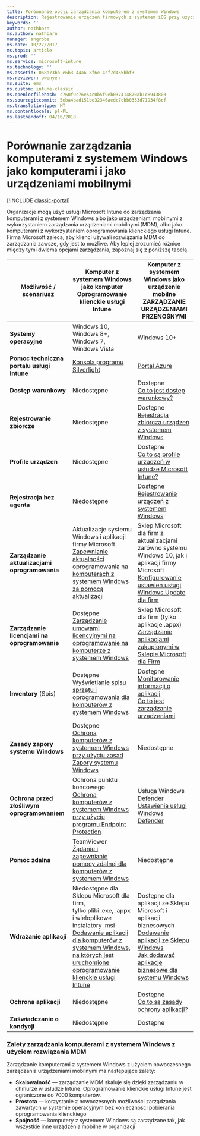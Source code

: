 ```yaml
---
title: Porównanie opcji zarządzania komputerem z systemem Windows
description: Rejestrowanie urządzeń firmowych z systemem iOS przy użyciu programu Apple Device Enrollment Program (DEP) lub narzędzia Apple Configurator
keywords: ''
author: nathbarn
ms.author: nathbarn
manager: angrobe
ms.date: 10/27/2017
ms.topic: article
ms.prod: ''
ms.service: microsoft-intune
ms.technology: ''
ms.assetid: 068a73bb-e6b3-44a6-8f6e-4cf7d455bbf3
ms.reviewer: owenyen
ms.suite: ems
ms.custom: intune-classic
ms.openlocfilehash: c760f9c76e54c0b5f9eb037414870ab1c8943803
ms.sourcegitcommit: 5eba4bad151be32346aedc7cbb0333d71934f8cf
ms.translationtype: HT
ms.contentlocale: pl-PL
ms.lasthandoff: 04/16/2018
---
```

# <a name="compare-managing-windows-pcs-as-computers-or-mobile-devices"></a>Porównanie zarządzania komputerami z systemem Windows jako komputerami i jako urządzeniami mobilnymi

[!INCLUDE [classic-portal](../includes/classic-portal.md)]

Organizacje mogą użyć usługi Microsoft Intune do zarządzania komputerami z systemem Windows albo jako urządzeniami mobilnymi z wykorzystaniem zarządzania urządzeniami mobilnymi (MDM), albo jako komputerami z wykorzystaniem oprogramowania klienckiego usługi Intune.  Firma Microsoft zaleca, aby klienci używali rozwiązania MDM do zarządzania zawsze, gdy jest to możliwe. Aby lepiej zrozumieć różnice między tymi dwiema opcjami zarządzania, zapoznaj się z poniższą tabelą.

|**Możliwość / scenariusz** |**Komputer z systemem Windows jako komputer**<br>Oprogramowanie klienckie usługi Intune | **Komputer z systemem Windows jako urządzenie mobilne**<br>ZARZĄDZANIE URZĄDZENIAMI PRZENOŚNYMI |
|--------------|-------------------------------|-------------------------------|
|**Systemy operacyjne** |Windows 10, Windows 8+, Windows 7, Windows Vista | Windows 10+ |
|**Pomoc techniczna portalu usługi Intune** |[Konsola programu Silverlight](https://manage.microsoft.com)|[Portal Azure](https://portal.azure.com) |
|**Dostęp warunkowy**|Niedostępne|Dostępne <br>[Co to jest dostęp warunkowy?](https://docs.microsoft.com/intune-azure/conditional-access/what-is-conditional-access)|
|**Rejestrowanie zbiorcze**|Niedostępne|Dostępne <br>[Rejestracja zbiorcza urządzeń z systemem Windows](https://docs.microsoft.com/intune-azure/enroll-devices/bulk-enroll-windows)|
|**Profile urządzeń**|Niedostępne|Dostępne <br>[Co to są profile urządzeń w usłudze Microsoft Intune?](https://docs.microsoft.com/intune-azure/configure-devices/what-are-device-profiles)|
|**Rejestracja bez agenta**|Niedostępne |Dostępne<br>[Rejestrowanie urządzeń z systemem Windows](https://docs.microsoft.com/intune-azure/enroll-devices/enroll-windows-devices)|
|**Zarządzanie aktualizacjami oprogramowania**| Aktualizacje systemu Windows i aplikacji firmy Microsoft<br>[Zapewnianie aktualności oprogramowania na komputerach z systemem Windows za pomocą aktualizacji](https://docs.microsoft.com/intune/deploy-use/keep-windows-pcs-up-to-date-with-software-updates-in-microsoft-intune)|Sklep Microsoft dla firm z aktualizacjami zarówno systemu Windows 10, jak i aplikacji firmy Microsoft<br> [Konfigurowanie ustawień usługi Windows Update dla firm](https://docs.microsoft.com/intune-azure/configure-devices/how-to-configure-windows-update-for-business) |
|**Zarządzanie licencjami na oprogramowanie**|Dostępne <br>[Zarządzanie umowami licencyjnymi na oprogramowanie na komputerze z systemem Windows](https://docs.microsoft.com/intune/deploy-use/manage-license-agreements-for-windows-pc-software-in-microsoft-intune)|Sklep Microsoft dla firm (tylko aplikacje .appx)<br>[Zarządzanie aplikacjami zakupionymi w Sklepie Microsoft dla Firm](https://docs.microsoft.com/intune-azure/manage-apps/wsfb-apps)|
|**Inventory** (Spis)|Dostępne <br>[Wyświetlanie spisu sprzętu i oprogramowania dla komputerów z systemem Windows](https://docs.microsoft.com/intune/deploy-use/view-hardware-and-software-inventory-for-windows-pcs-in-microsoft-intune)|Dostępne <br>[Monitorowanie informacji o aplikacji](https://docs.microsoft.com/intune/apps-monitor)<br>[Co to jest zarządzanie urządzeniami](https://docs.microsoft.com/intune/device-management)|
|**Zasady zapory systemu Windows**|Dostępne <br>[Ochrona komputerów z systemem Windows przy użyciu zasad Zapory systemu Windows](https://docs.microsoft.com/intune/deploy-use/help-protect-windows-pcs-using-windows-firewall-policies-in-microsoft-intune) |Niedostępne|
|**Ochrona przed złośliwym oprogramowaniem**|Ochrona punktu końcowego<br>[Ochrona komputerów z systemem Windows przy użyciu programu Endpoint Protection](https://docs.microsoft.com/intune/deploy-use/help-secure-windows-pcs-with-endpoint-protection-for-microsoft-intune)|Usługa Windows Defender<br>[Ustawienia usługi Windows Defender](https://docs.microsoft.com/intune-azure/configure-devices/custom-for-windows-10#windows-defender-settings)|
|**Pomoc zdalna** |TeamViewer<br>[Żądanie i zapewnianie pomocy zdalnej dla komputerów z systemem Windows](https://docs.microsoft.com/intune/deploy-use/request-and-provide-remote-assistance-for-windows-pcs-in-microsoft-intune)|Niedostępne |
|**Wdrażanie aplikacji** | Niedostępne dla Sklepu Microsoft dla firm,<br>tylko pliki .exe, .appx i wieloplikowe instalatory .msi<br>[Dodawanie aplikacji dla komputerów z systemem Windows, na których jest uruchomione oprogramowanie klienckie usługi Intune](https://docs.microsoft.com/intune/deploy-use/add-apps-for-windows-pcs-in-microsoft-intune)|Dostępne dla aplikacji ze Sklepu Microsoft i aplikacji biznesowych<br>[Dodawanie aplikacji ze Sklepu Windows](https://docs.microsoft.com/intune/store-apps-windows)<br>[Jak dodawać aplikacje biznesowe dla systemu Windows](https://docs.microsoft.com/intune/lob-apps-windows)|
|**Ochrona aplikacji**|Niedostępne|Dostępne <br>[Co to są zasady ochrony aplikacji?](https://docs.microsoft.com/intune-azure/manage-apps/what-is-app-protection-policy)|
|**Zaświadczanie o kondycji**|Niedostępne|Dostępne|


### <a name="advantages-of-mdm-windows-pc-management"></a>Zalety zarządzania komputerami z systemem Windows z użyciem rozwiązania MDM
Zarządzanie komputerami z systemem Windows z użyciem nowoczesnego zarządzania urządzeniami mobilnymi ma następujące zalety:
- **Skalowalność** — zarządzanie MDM skaluje się dzięki zarządzaniu w chmurze w usłudze Intune. Oprogramowanie klienckie usługi Intune jest ograniczone do 7000 komputerów.
- **Prostota** — korzystanie z nowoczesnych możliwości zarządzania zawartych w systemie operacyjnym bez konieczności pobierania oprogramowania klienckiego
- **Spójność** — komputery z systemem Windows są zarządzane tak, jak wszystkie inne urządzenia mobilne w organizacji
<!-- - **Cloud optimization** - -->
